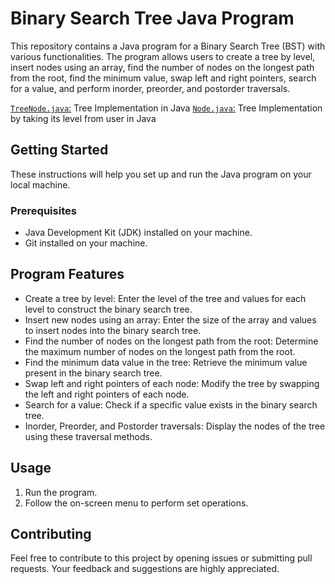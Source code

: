 # Binary Search Tree Java Program

This repository contains a Java program for a Binary Search Tree (BST) with various functionalities. The program allows users to create a tree by level, insert nodes using an array, find the number of nodes on the longest path from the root, find the minimum value, swap left and right pointers, search for a value, and perform inorder, preorder, and postorder traversals.

[`TreeNode.java`:](https://github.com/ShrihariKasar/Java-Programs/blob/main/DSA/Trees/TreeNode.java) Tree Implementation in Java
[`Node.java`:](https://github.com/ShrihariKasar/Java-Programs/blob/main/DSA/Trees/Node.java) Tree Implementation by taking its level from user in Java

## Getting Started

These instructions will help you set up and run the Java program on your local machine.

### Prerequisites

- Java Development Kit (JDK) installed on your machine.
- Git installed on your machine.

## Program Features
- Create a tree by level: Enter the level of the tree and values for each level to construct the binary search tree.
- Insert new nodes using an array: Enter the size of the array and values to insert nodes into the binary search tree.
- Find the number of nodes on the longest path from the root: Determine the maximum number of nodes on the longest path from the root.
- Find the minimum data value in the tree: Retrieve the minimum value present in the binary search tree.
- Swap left and right pointers of each node: Modify the tree by swapping the left and right pointers of each node.
- Search for a value: Check if a specific value exists in the binary search tree.
- Inorder, Preorder, and Postorder traversals: Display the nodes of the tree using these traversal methods.

## Usage

1. Run the program.
2. Follow the on-screen menu to perform set operations.

## Contributing
Feel free to contribute to this project by opening issues or submitting pull requests. Your feedback and suggestions are highly appreciated.
